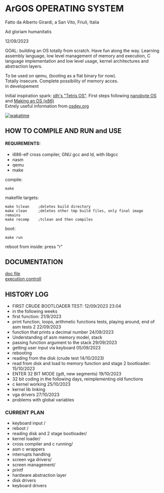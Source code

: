 # ArGOS OPERATING SYSTEM


Fatto da Alberto Girardi, a San Vito, Friuli, Italia

Ad gloriam humanitatis

12/09/2023

GOAL: building an OS totally from scratch. Have fun along the way.
Learning assembly language, low level management of memory and execution, C language implementation and low level usage, kernel architectures and abstraction layers.

To be used on qemu, (booting as a flat binary for now).  
Totally insecure. Complete possibility of memory acces.  
in developement

Initial inspiration spark: [jdh's "Tetris OS"](https://www.youtube.com/watch?v=FaILnmUYS_U). First steps following [nanobyte OS](https://www.youtube.com/watch?v=9t-SPC7Tczc&list=PLFjM7v6KGMpiH2G-kT781ByCNC_0pKpPN&index=1) and [Making an OS (x86)](https://www.youtube.com/watch?v=MwPjvJ9ulSc&list=PLm3B56ql_akNcvH8vvJRYOc7TbYhRs19M)  
Extrely useful information from [osdev.org](https://wiki.osdev.org/Main_Page)

[![wakatime](https://wakatime.com/badge/user/018b48bf-8d51-471d-b870-e93a045be5f7/project/018b48cb-4e1e-4b4e-b36b-06f53912c64f.svg)](https://wakatime.com/badge/user/018b48bf-8d51-471d-b870-e93a045be5f7/project/018b48cb-4e1e-4b4e-b36b-06f53912c64f)

## HOW TO COMPILE AND RUN and USE

#### REQUIREMENTS:
* i686-elf cross compiler, GNU gcc and ld, with libgcc
* nasm
* qemu
* make




compile:

    make

makefile targets:

    make tclean    ;deletes build directory
    make clean     ;deletes other tmp build files, only final image remains
    make recomp    ;tclean and then compiles

boot:

    make run



reboot from inside: press "r"


## DOCUMENTATION

[doc file](doc/ARCHITECTURE_DESIGN.MD)  
[execution controll](doc/Execution_flow.md)


## HISTORY LOG


* FIRST CRUDE BOOTLOADER TEST: 12/09/2023 23:04
* in the following weeks
* first function: 21/9/2023
* print function, loops, arithmetic functions tests, playing around,  end of asm tests 2 22/09/2023
* function that prints a decimal number 24/09/2023
* Understanding of asm memory model, stack
* passing function argument to the stack 29/09/2023
* getting user input via keyboard 05/09/2023
* rebooting
* reading from the disk (crude test 14/10/2023)
* read from disk and load to memory function and stage 2 bootloader: 15/10/2023
* ENTER 32 BIT MODE (gdt, new segments)  19/10/2023
* 32 bit coding in the following days, reimplementing old functions
* c kernel working 25/10/2023
* kernel lib linking    
* vga drivers   27/10/2023
* problems with global variables


### CURRENT PLAN

* keyboard input /
* reboot /
* reading disk and 2 stage bootloader/
* kernel loader/
* cross compiler and c running/
* asm c wrappers
* interrupts handling
* screen vga drivers/
* screen management/
* printf
* hardware abstraction layer
* disk drivers
* keyboard drivers
